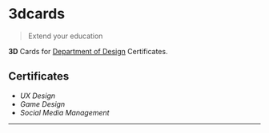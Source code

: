 # 3dcards

> Extend your education

**3D** Cards for [Department of Design](https://www.ewu.edu/cstem/design/) Certificates.

## Certificates

- _UX Design_
- _Game Design_
- _Social Media Management_

---

